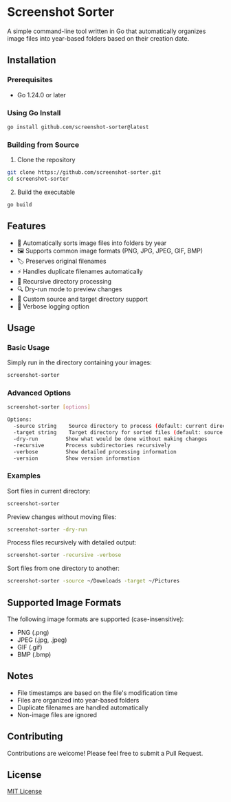 # Screenshot Sorter

A simple command-line tool written in Go that automatically organizes image files into year-based folders based on their creation date.

## Installation

### Prerequisites

- Go 1.24.0 or later

### Using Go Install
```bash
go install github.com/screenshot-sorter@latest
```

### Building from Source
1. Clone the repository
```bash
git clone https://github.com/screenshot-sorter.git
cd screenshot-sorter
```

2. Build the executable
```bash
go build
```

## Features

- 📁 Automatically sorts image files into folders by year
- 🖼️ Supports common image formats (PNG, JPG, JPEG, GIF, BMP)
- 🏷️ Preserves original filenames
- ⚡ Handles duplicate filenames automatically
- 📂 Recursive directory processing
- 🔍 Dry-run mode to preview changes
- 📌 Custom source and target directory support
- 📝 Verbose logging option

## Usage

### Basic Usage
Simply run in the directory containing your images:
```bash
screenshot-sorter
```

### Advanced Options
```bash
screenshot-sorter [options]

Options:
  -source string    Source directory to process (default: current directory)
  -target string    Target directory for sorted files (default: source directory)
  -dry-run         Show what would be done without making changes
  -recursive       Process subdirectories recursively
  -verbose         Show detailed processing information
  -version         Show version information
```

### Examples

Sort files in current directory:
```bash
screenshot-sorter
```

Preview changes without moving files:
```bash
screenshot-sorter -dry-run
```

Process files recursively with detailed output:
```bash
screenshot-sorter -recursive -verbose
```

Sort files from one directory to another:
```bash
screenshot-sorter -source ~/Downloads -target ~/Pictures
```

## Supported Image Formats

The following image formats are supported (case-insensitive):
- PNG (.png)
- JPEG (.jpg, .jpeg)
- GIF (.gif)
- BMP (.bmp)

## Notes

- File timestamps are based on the file's modification time
- Files are organized into year-based folders
- Duplicate filenames are handled automatically
- Non-image files are ignored

## Contributing

Contributions are welcome! Please feel free to submit a Pull Request.

## License

[MIT License](LICENSE)